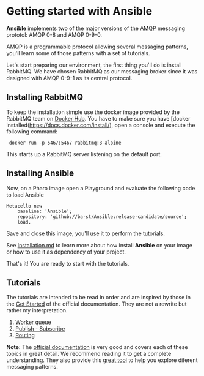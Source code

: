 # Getting started with Ansible

**Ansible** implements two of the major versions of the [AMQP](http://www.amqp.org) messaging prototol: AMQP 0-8 and AMQP 0-9-0.

AMQP is a programmable protocol allowing several messaging patterns, you'll learn some of those patterns with a set of tutorials.

Let's start preparing our environment, the first thing you'll do is install RabbitMQ. We have chosen RabbitMQ as our messaging broker since it was designed with AMQP 0-9-1 as its central protocol.

## Installing RabbitMQ

To keep the installation simple use the docker image provided by the RabbitMQ team on [Docker Hub](https://hub.docker.com/_/rabbitmq). You have to make sure you have [docker installed(https://docs.docker.com/install/), open a console and execute the following command:

` docker run -p 5467:5467 rabbitmq:3-alpine`

This starts up a RabbitMQ server listening on the default port.

## Installing Ansible

Now, on a Pharo image open a Playground and evaluate the following code to load Ansible

```smalltalk
Metacello new
	baseline: 'Ansible';
	repository: 'github://ba-st/Ansible:release-candidate/source';
	load.
```

Save and close this image, you'll use it to perform the tutorials. 

See [Installation.md](Installation.md) to learn more about how install **Ansible** on your image or how to use it as dependency of your project.

That's it! You are ready to start with the tutorials.

## Tutorials

The tutorials are intended to be read in order and are inspired by those in the [Get Started](https://www.rabbitmq.com/getstarted.html) of the official documentation. They are not a rewrite but rather my interpretation. 

1. [Worker queue](WorkerQueue.md)
2. [Publish - Subscribe](PublishSubscribe.md)
3. [Routing](Routing.md)

**Note:** The [official documentation](https://www.rabbitmq.com/documentation.html) is very good and covers each of these topics in great detail. We recommend reading it to get a complete understanding. They also provide this [great tool](http://tryrabbitmq.com) to help you explore diferent messaging patterns.

